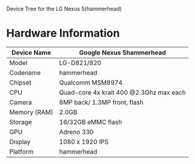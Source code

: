 Device Tree for the LG Nexus 5(hammerhead)

Hardware Information
====================

| Device Name     | Google Nexus 5hammerhead       |
|-----------------|-----------------------------|
|Model            | LG-D821/820                     |
|Codename         | hammerhead                    |
|Chipset          |Qualcomm MSM8974 |
|CPU              |Quad-core  4x krait 400 @2.3Ghz max each|
|Camera           |8MP back/ 1.3MP front, flash|
|Memory (RAM)     | 2.0GB                       |
|Storage          |16/32GB eMMC flash 
|GPU              |Adreno 330                 |
|Display          | 1080 x 1920 IPS  |
|Platform         |hammerhead                       |
                


